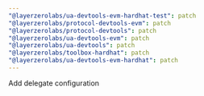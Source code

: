```yaml
---
"@layerzerolabs/ua-devtools-evm-hardhat-test": patch
"@layerzerolabs/protocol-devtools-evm": patch
"@layerzerolabs/protocol-devtools": patch
"@layerzerolabs/ua-devtools-evm": patch
"@layerzerolabs/ua-devtools": patch
"@layerzerolabs/toolbox-hardhat": patch
"@layerzerolabs/ua-devtools-evm-hardhat": patch
---
```


Add delegate configuration
